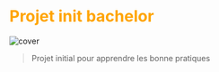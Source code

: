 # <font color="orange">Projet init bachelor</font>
![cover](https://hackmd.io/_uploads/BJW9oA9Wa.jpg)
>Projet initial pour apprendre les bonne pratiques
